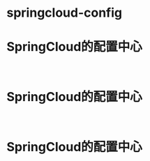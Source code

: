 # springcloud-config
<h1>SpringCloud的配置中心</h1><br>
<h1>SpringCloud的配置中心</h1><br>
<h1>SpringCloud的配置中心</h1>
